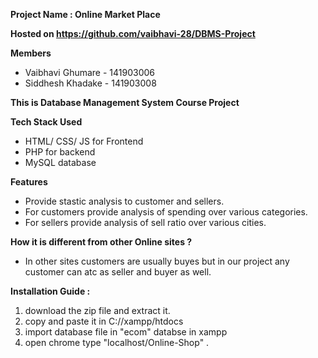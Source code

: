 **Project Name :  Online Market Place**


**Hosted on https://github.com/vaibhavi-28/DBMS-Project**


**Members** 

 - Vaibhavi Ghumare - 141903006  
 - Siddhesh Khadake - 141903008
 
 __This is Database Management System Course Project__
 
 
**Tech Stack Used**
 
 - HTML/ CSS/ JS for Frontend
 - PHP for backend
 - MySQL database
 

**Features**

  - Provide stastic analysis to customer and sellers.
  - For customers provide analysis of spending over various categories.
  - For sellers provide analysis of sell ratio over various cities.
 

**How it is different from other Online sites ?** 
 
  - In other sites customers are usually buyes but in our project any customer can atc as seller and buyer as well.

 
**Installation Guide :**

  1. download the zip file and extract it.
  2. copy and paste it in C://xampp/htdocs
  3. import database file in "ecom" databse in xampp 
  4. open chrome type "localhost/Online-Shop" .


